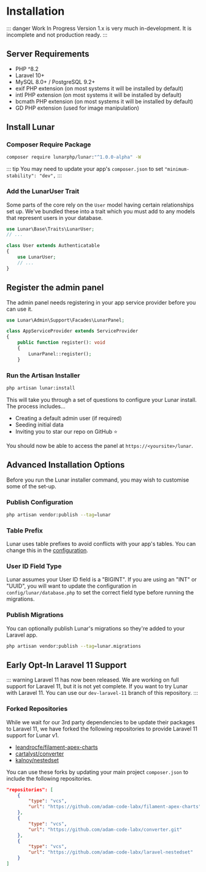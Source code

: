 # Installation

::: danger Work In Progress
Version 1.x is very much in-development. It is incomplete and not production ready.
:::

## Server Requirements

- PHP ^8.2
- Laravel 10+
- MySQL 8.0+ / PostgreSQL 9.2+
- exif PHP extension (on most systems it will be installed by default)
- intl PHP extension (on most systems it will be installed by default)
- bcmath PHP extension (on most systems it will be installed by default)
- GD PHP extension (used for image manipulation)

## Install Lunar

### Composer Require Package

```sh
composer require lunarphp/lunar:"^1.0.0-alpha" -W
```

::: tip
You may need to update your app's `composer.json` to set `"minimum-stability": "dev",`
:::

### Add the LunarUser Trait

Some parts of the core rely on the `User` model having certain relationships set up. We've bundled these into a trait which you must add to any models that represent users in your database.

```php
use Lunar\Base\Traits\LunarUser;
// ...

class User extends Authenticatable
{
    use LunarUser;
    // ...
}
```

## Register the admin panel

The admin panel needs registering in your app service provider before you can use it.

```php
use Lunar\Admin\Support\Facades\LunarPanel;

class AppServiceProvider extends ServiceProvider
{
    public function register(): void
    {
        LunarPanel::register();
    }
```

### Run the Artisan Installer

```sh
php artisan lunar:install
```

This will take you through a set of questions to configure your Lunar install. The process includes...

- Creating a default admin user (if required)
- Seeding initial data
- Inviting you to star our repo on GitHub ⭐

You should now be able to access the panel at `https://<yoursite>/lunar`.

## Advanced Installation Options

Before you run the Lunar installer command, you may wish to customise some of the set-up.

### Publish Configuration

```sh
php artisan vendor:publish --tag=lunar
```

### Table Prefix

Lunar uses table prefixes to avoid conflicts with your app's tables. You can change this in the [configuration](/core/configuration.html).

### User ID Field Type

Lunar assumes your User ID field is a "BIGINT". If you are using an "INT" or "UUID", you will want to update the configuration in `config/lunar/database.php` to set the correct field type before running the migrations.

### Publish Migrations

You can optionally publish Lunar's migrations so they're added to your Laravel app.

```sh
php artisan vendor:publish --tag=lunar.migrations
```

## Early Opt-In Laravel 11 Support

::: warning
Laravel 11 has now been released. We are working on full support for Laravel 11, but it is not yet complete. If you want to try Lunar with Laravel 11. 
You can use our `dev-laravel-11` branch of this repository.
:::

### Forked Repositories
While we wait for our 3rd party dependencies to be update their packages to Laravel 11, we have forked the following repositories to provide Laravel 11 support for Lunar v1.

- [leandrocfe/filament-apex-charts](https://github.com/adam-code-labx/filament-apex-charts)
- [cartalyst/converter](https://github.com/adam-code-labx/converter.git)
- [kalnoy/nestedset](https://github.com/laravel-shift/laravel-nestedset.git)

You can use these forks by updating your main project `composer.json` to include the following repositories.

```json
"repositories": [
    {
        "type": "vcs",
        "url": "https://github.com/adam-code-labx/filament-apex-charts"
    },
    {
        "type": "vcs",
        "url": "https://github.com/adam-code-labx/converter.git"
    },
    {
        "type": "vcs",
        "url": "https://github.com/adam-code-labx/laravel-nestedset"
    }
]
```
